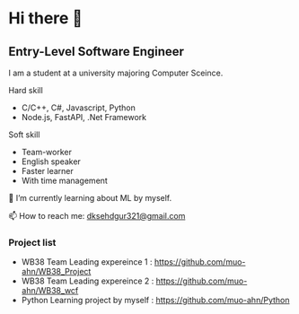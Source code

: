 # Hi there 👋

## Entry-Level Software Engineer
I am a student at a university majoring Computer Sceince.

Hard skill
-  C/C++, C#, Javascript, Python
-  Node.js, FastAPI, .Net Framework

Soft skill
- Team-worker
- English speaker
- Faster learner
- With time management

🌱 I’m currently learning about ML by myself.

📫 How to reach me: dksehdgur321@gmail.com

### Project list

- WB38 Team Leading expereince 1 : https://github.com/muo-ahn/WB38_Project
- WB38 Team Leading expereince 2 : https://github.com/muo-ahn/WB38_wcf
- Python Learning project by myself : https://github.com/muo-ahn/Python

<!--
**muo-ahn/muo-ahn** is a ✨ _special_ ✨ repository because its `README.md` (this file) appears on your GitHub profile.

Here are some ideas to get you started:

- 🔭 I’m currently working on ...
- 🌱 I’m currently learning ...
- 👯 I’m looking to collaborate on ...
- 🤔 I’m looking for help with ...
- 💬 Ask me about ...
- 📫 How to reach me: ...
- 😄 Pronouns: ...
- ⚡ Fun fact: ...
-->
